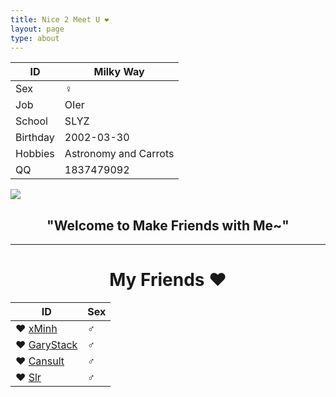 ```yaml
---
title: Nice 2 Meet U ❤
layout: page
type: about
---
```


ID | Milky Way
------------ | -------------
Sex| ♀
Job | OIer
School | SLYZ
Birthday | 2002-03-30
Hobbies | Astronomy and Carrots
QQ | 1837479092

![](https://milky-w.github.io/assets/images/avatar.gif)

## <center>"Welcome to Make Friends with Me~"</center>

---

# <center>My Friends ❤</center>

ID | Sex
---------- | ----------
❤ [xMinh](https://xminh.github.io/) | ♂
❤ [GaryStack](https://garystack.github.io/) | ♂
❤ [Cansult](https://www.cansult.ga/) | ♂
❤ [Slr](https://blog.csdn.net/slr2002/) | ♂

